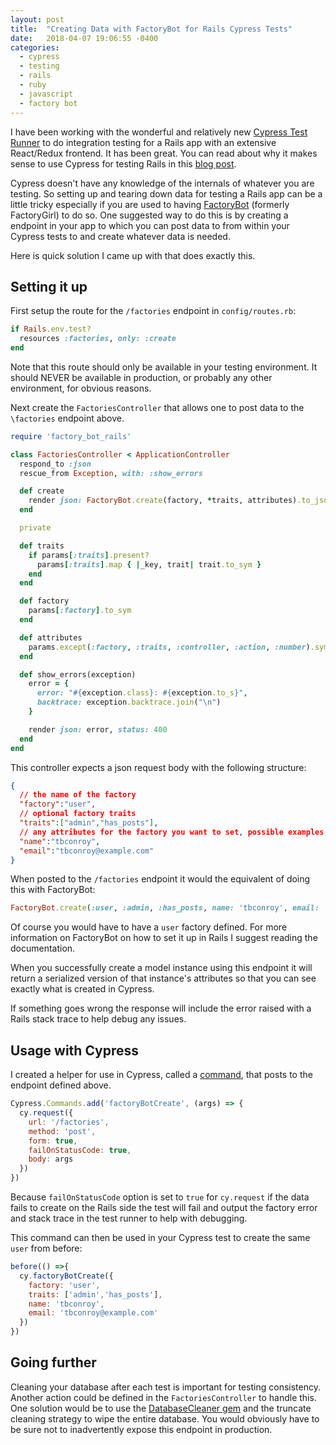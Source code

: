 ```yaml
---
layout: post
title:  "Creating Data with FactoryBot for Rails Cypress Tests"
date:   2018-04-07 19:06:55 -0400
categories:
  - cypress
  - testing
  - rails
  - ruby
  - javascript
  - factory bot
---
```

I have been working with the wonderful and relatively new [Cypress Test Runner](https://www.cypress.io/) to do integration testing for a Rails app with an extensive React/Redux frontend. It has been great. You can read about why it makes sense to use Cypress for testing Rails in this [blog post](https://www.simplethread.com/unblock-rails-ui-testing-cypress/).

Cypress doesn't have any knowledge of the internals of whatever you are testing. So setting up and tearing down data for testing a Rails app can be a little tricky especially if you are used to having [FactoryBot](https://github.com/thoughtbot/factory_bot) (formerly FactoryGirl) to do so. One suggested way to do this is by creating a endpoint in your app to which you can post data to from within your Cypress tests to and create whatever data is needed.

Here is quick solution I came up with that does exactly this.

## Setting it up

First setup the route for the `/factories` endpoint in `config/routes.rb`:
```ruby
if Rails.env.test?
  resources :factories, only: :create
end
```
Note that this route should only be available in your testing environment. It should NEVER be available in production, or probably any other environment, for obvious reasons.

Next create the `FactoriesController` that allows one to post data to the `\factories` endpoint above.

```ruby
require 'factory_bot_rails'

class FactoriesController < ApplicationController
  respond_to :json
  rescue_from Exception, with: :show_errors

  def create
    render json: FactoryBot.create(factory, *traits, attributes).to_json, status: 201
  end

  private

  def traits
    if params[:traits].present?
      params[:traits].map { |_key, trait| trait.to_sym }
    end
  end

  def factory
    params[:factory].to_sym
  end

  def attributes
    params.except(:factory, :traits, :controller, :action, :number).symbolize_keys
  end

  def show_errors(exception)
    error = {
      error: "#{exception.class}: #{exception.to_s}",
      backtrace: exception.backtrace.join("\n")
    }

    render json: error, status: 400
  end
end
```

This controller expects a json request body with the following structure:
```json
{
  // the name of the factory
  "factory":"user",
  // optional factory traits
  "traits":["admin","has_posts"],
  // any attributes for the factory you want to set, possible examples listed below
  "name":"tbconroy",
  "email":"tbconroy@example.com"
}
```
When posted to the `/factories` endpoint it would the equivalent of doing this with FactoryBot:
```ruby
FactoryBot.create(:user, :admin, :has_posts, name: 'tbconroy', email: 'tbconroy@example.com')
```
Of course you would have to have a `user` factory defined. For more information on FactoryBot on how to set it up in Rails I suggest reading the documentation.

When you successfully create a model instance using this endpoint it will return a serialized version of that instance's attributes so that you can see exactly what is created in Cypress.

If something goes wrong the response will include the error raised with a Rails stack trace to help debug any issues.

## Usage with Cypress

I created a helper for use in Cypress, called a [command](https://docs.cypress.io/api/cypress-api/custom-commands.html), that posts to the endpoint defined above.
```javascript
Cypress.Commands.add('factoryBotCreate', (args) => {
  cy.request({
    url: '/factories',
    method: 'post',
    form: true,
    failOnStatusCode: true,
    body: args
  })
})
```
Because `failOnStatusCode` option is set to `true` for `cy.request` if the data fails to create on the Rails side the test will fail and output the factory error and stack trace in the test runner to help with debugging.

This command can then be used in your Cypress test to create the same `user` from before:
```javascript
before(() =>{
  cy.factoryBotCreate({
    factory: 'user',
    traits: ['admin','has_posts'],
    name: 'tbconroy',
    email: 'tbconroy@example.com'
  })
})
```

## Going further
Cleaning your database after each test is important for testing consistency. Another action could be defined in the `FactoriesController` to handle this. One solution would be to use the [DatabaseCleaner gem](https://github.com/DatabaseCleaner/database_cleaner) and the truncate cleaning strategy to wipe the entire database. You would obviously have to be sure not to inadvertently expose this endpoint in production.
